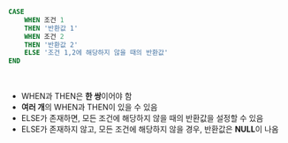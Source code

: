 ```SQL
CASE
    WHEN 조건 1   
    THEN '반환값 1'   
    WHEN 조건 2    
    THEN '반환값 2'    
    ELSE '조건 1,2에 해당하지 않을 때의 반환값'   
END   
```

<br>

- WHEN과 THEN은 **한 쌍**이어야 함   
- **여러 개**의 WHEN과 THEN이 있을 수 있음   
- ELSE가 존재하면, 모든 조건에 해당하지 않을 때의 반환값을 설정할 수 있음   
- ELSE가 존재하지 않고, 모든 조건에 해당하지 않을 경우, 반환값은 **NULL**이 나옴

